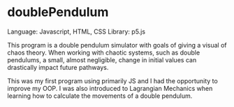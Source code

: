 # doublePendulum
Language: Javascript, HTML, CSS
Library: p5.js

This program is a double pendulum simulator with goals of giving a visual of chaos theory. When working with chaotic systems, such as double pendulums,
a small, almost negligible, change in initial values can drastically impact future pathways.

This was my first program using primarily JS and I had the opportunity to improve my OOP. I was also introduced to Lagrangian Mechanics when learning
how to calculate the movements of a double pendulum. 
